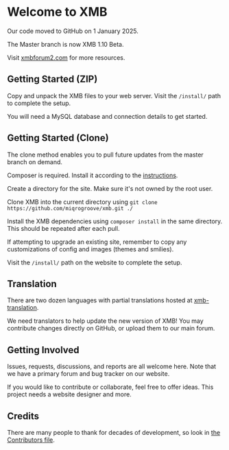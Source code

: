 # Welcome to XMB

Our code moved to GitHub on 1 January 2025.

The Master branch is now XMB 1.10 Beta.

Visit [xmbforum2.com](https://www.xmbforum2.com) for more resources.

## Getting Started (ZIP)

Copy and unpack the XMB files to your web server.  Visit the `/install/` path to complete the setup.

You will need a MySQL database and connection details to get started.

## Getting Started (Clone)

The clone method enables you to pull future updates from the master branch on demand.

Composer is required.  Install it according to the [instructions](https://getcomposer.org/doc/00-intro.md).

Create a directory for the site.  Make sure it's not owned by the root user.

Clone XMB into the current directory using `git clone https://github.com/miqrogroove/xmb.git ./`

Install the XMB dependencies using `composer install` in the same directory.  This should be repeated after each pull.

If attempting to upgrade an existing site, remember to copy any customizations of config and images (themes and smilies).

Visit the `/install/` path on the website to complete the setup.

## Translation

There are two dozen languages with partial translations hosted at [xmb-translation](https://github.com/miqrogroove/xmb-translation).

We need translators to help update the new version of XMB!  You may contribute changes directly on GitHub, or upload them to our main forum.

## Getting Involved

Issues, requests, discussions, and reports are all welcome here.  Note that we have a primary forum and bug tracker on our website.

If you would like to contribute or collaborate, feel free to offer ideas.  This project needs a website designer and more.

## Credits

There are many people to thank for decades of development, so look in [the Contributors file](CONTRIBUTORS.md).
